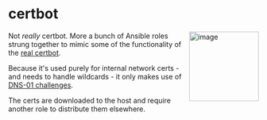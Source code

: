 # certbot

<img width="140" alt="image" src="https://github.com/user-attachments/assets/3d52224f-4850-48f9-8327-2a1033803dbc" align="right" width="10px" />

Not _really_ certbot. More a bunch of Ansible roles strung together to mimic some of the functionality of the [real certbot](https://certbot.eff.org/).

Because it's used purely for internal network certs - and needs to handle wildcards - it only makes use of [DNS-01 challenges](https://letsencrypt.org/docs/challenge-types/#dns-01-challenge).

The certs are downloaded to the host and require another role to distribute them elsewhere.


